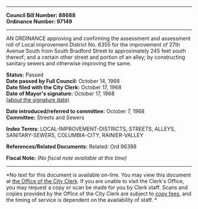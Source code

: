 * * * * *  
  
**Council Bill Number: [](#h0)[](#h2)88688**   
**Ordinance Number: 97149**  
  
* * * * *  
  
AN ORDINANCE approving and confirming the assessment and assessment roll of Local improvement District No. 6355 for the improvement of 27th Avenue South from South Bradford Street to approximately 245 feet south thereof; and a certain other street and portion of an alley; by constructing sanitary sewers and otherwise improving the same.  
  
**Status:** Passed   
**Date passed by Full Council:** October 14, 1968   
**Date filed with the City Clerk:** October 17, 1968   
**Date of Mayor's signature:** October 17, 1968   
[(about the signature date)](/~public/approvaldate.htm)   
  
  
**Date introduced/referred to committee:** October 7, 1968   
**Committee:** Streets and Sewers   
  
**Index Terms:** LOCAL-IMPROVEMENT-DISTRICTS, STREETS, ALLEYS, SANITARY-SEWERS, COLUMBIA-CITY, RAINIER-VALLEY  
  
**References/Related Documents:** Related: Ord 96398  
  
**Fiscal Note:** *(No fiscal note available at this time)*  
  
* * * * *  
  
*No text for this document is available on-line. You may view this document at [the Office of the City Clerk](http://www.seattle.gov/leg/clerk/contactUs.htm). If you are unable to visit the Clerk's Office, you may request a copy or scan be made for you by Clerk staff. Scans and copies provided by the Office of the City Clerk are subject to [copy fees](http://clerk.seattle.gov/~public/clerkfees.htm), and the timing of service is dependent on the availability of staff. *  
  
  
